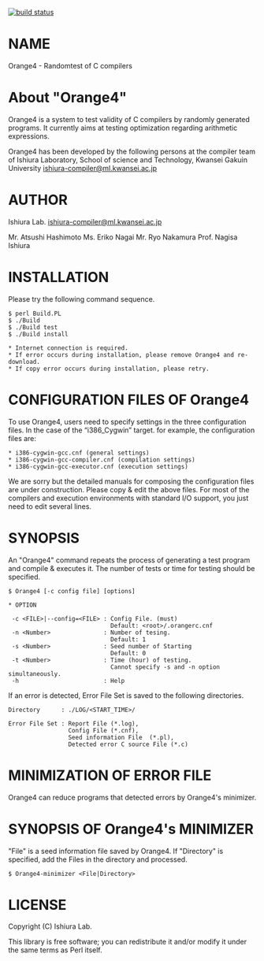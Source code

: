 [![build status](http://192.218.172.56/compiler/orange4/badges/master/build.svg)](http://192.218.172.56/compiler/orange4/commits/master)

# NAME

Orange4 - Randomtest of C compilers

# About "Orange4"

Orange4 is a system to test validity of C compilers by randomly
generated programs.  It currently aims at testing optimization
regarding arithmetic expressions.

Orange4 has been developed by the following persons at the compiler
team of Ishiura Laboratory, School of science and Technology, Kwansei
Gakuin University <ishiura-compiler@ml.kwansei.ac.jp>

# AUTHOR

Ishiura Lab. <ishiura-compiler@ml.kwansei.ac.jp>

Mr. Atsushi Hashimoto
Ms. Eriko Nagai
Mr. Ryo Nakamura
Prof. Nagisa Ishiura

# INSTALLATION

Please try the following command sequence.

    $ perl Build.PL
    $ ./Build
    $ ./Build test
    $ ./Build install

    * Internet connection is required.
    * If error occurs during installation, please remove Orange4 and re-download.
    * If copy error occurs during installation, please retry.

# CONFIGURATION FILES OF Orange4

To use Orange4, users need to specify settings in the three
configuration files.  In the case of the “i386\_Cygwin” target.
for example, the configuration files are:

    * i386-cygwin-gcc.cnf (general settings) 
    * i386-cygwin-gcc-compiler.cnf (compilation settings)
    * i386-cygwin-gcc-executor.cnf (execution settings)

We are sorry but the detailed manuals for composing the configuration
files are under construction.  Please copy & edit the above files.
For most of the compilers and execution environments with standard
I/O support, you just need to edit several lines.

# SYNOPSIS

An "Orange4" command repeats the process of generating a test program
and compile & executes it.  The number of tests or time for testing
should be specified.

    $ Orange4 [-c config file] [options]

    * OPTION
    
     -c <FILE>|--config=<FILE> : Config File. (must)
                                 Default: <root>/.orangerc.cnf
     -n <Number>               : Number of tesing. 
                                 Default: 1
     -s <Number>               : Seed number of Starting
                                 Default: 0
     -t <Number>               : Time (hour) of testing.
                                 Cannot specify -s and -n option simultaneously.
     -h                        : Help

If an error is detected, Error File Set is saved to the following
directories. 

    Directory      : ./LOG/<START_TIME>/
    
    Error File Set : Report File (*.log),
                     Config File (*.cnf),
                     Seed information File  (*.pl),
                     Detected error C source File (*.c)

# MINIMIZATION OF ERROR FILE

Orange4 can reduce programs that detected errors by Orange4's minimizer.

# SYNOPSIS OF Orange4's MINIMIZER

"File" is a seed information file saved by Orange4.  If "Directory" is
specified, add the Files in the directory and processed.

    $ Orange4-minimizer <File|Directory>

# LICENSE

Copyright (C) Ishiura Lab.

This library is free software; you can redistribute it and/or modify
it under the same terms as Perl itself.
